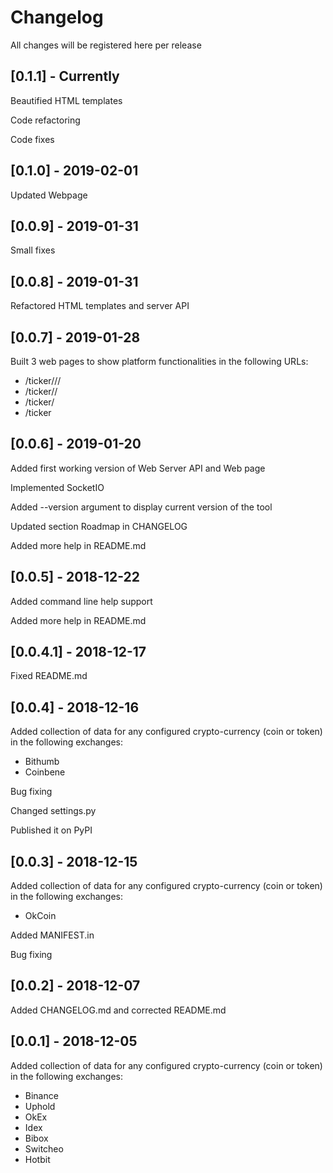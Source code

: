 # Changelog
All changes will be registered here per release 


## [0.1.1] - Currently
Beautified HTML templates

Code refactoring

Code fixes


## [0.1.0] - 2019-02-01
Updated Webpage


## [0.0.9] - 2019-01-31
Small fixes


## [0.0.8] - 2019-01-31
Refactored HTML templates and server API


## [0.0.7] - 2019-01-28
Built 3 web pages to show platform functionalities in the following URLs:

* /ticker/<exchange>/<pair>/<frequency>
* /ticker/<pair>/<frequency>
* /ticker/<frequency>
* /ticker


## [0.0.6] - 2019-01-20
Added first working version of Web Server API and Web page

Implemented SocketIO

Added --version argument to display current version of the tool

Updated section Roadmap in CHANGELOG

Added more help in README.md


## [0.0.5] - 2018-12-22
Added command line help support

Added more help in README.md


## [0.0.4.1] - 2018-12-17
Fixed README.md


## [0.0.4] - 2018-12-16
Added collection of data for any configured crypto-currency (coin or token) in 
the following exchanges:

* Bithumb
* Coinbene

Bug fixing

Changed settings.py

Published it on PyPI


## [0.0.3] - 2018-12-15
Added collection of data for any configured crypto-currency (coin or token) in 
the following exchanges:

* OkCoin

Added MANIFEST.in

Bug fixing


## [0.0.2] - 2018-12-07
Added CHANGELOG.md and corrected README.md


## [0.0.1] - 2018-12-05
Added collection of data for any configured crypto-currency (coin or token) in 
the following exchanges:

* Binance
* Uphold
* OkEx
* Idex
* Bibox
* Switcheo
* Hotbit
